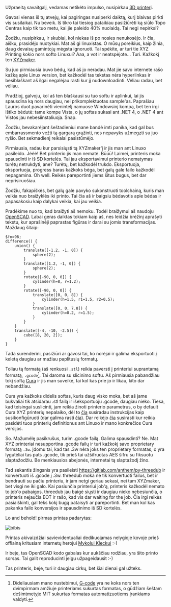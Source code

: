 
Užpraeitą savaitgalį, vedamas netikėto impulso, nusipirkau
[3D printerį](http://us.xyzprinting.com/us_en/Product/da-Vinci-1.0-Junior).

Gavosi vienas iš tų atvejų, kai pagiringas nusiperki daiktą, kurį blaivas pirkti
vis susilaikai. Nu beveik. Iš tikro tai tiesiog pataikiau pasižiūrėti ką siūlo
Topo Centras kaip tik tuo metu, kai jie paleido 40% nuolaidą. Tai negi nepirksi?

Žodžiu, nusipirkau, ir skubiai, kol niekas iš po nosies nenukosėjo. Ir čia,
aišku, prasidėjo nuotykiai. Mat aš gi linuxistas. O mūsų poreikius, kaip
žinia, daug devaisų gamintojų mėgsta ignoruoti. Tai spėkite, ar turi tie XYZ
Printing kokio nors softo Linuxui? Aaa, a vot ir neatspėjote... Turi. Kažkokį
ten [XYZmaker](http://us.xyzprinting.com/us_en/Product/XYZmaker).

Su juo pirmiausia buvo bėdų, kad aš jo neradau. Mat jie savo internete rašo
kažką apie Linux version, bet kažkodėl tas tekstas nėra hyperlinkas ir
besiblaškant aš ilgai negalėjau rasti kur jį nudownloadinti. Vėliau radau, bet
vėliau.

Pradžioj, galvoju, kol aš ten blaškausi su tuo softu ir aplinkui, lai jis
spausdina ką nors daugiau, nei prikomplektuotas sample'as. Paprašiau Lauros duot
pavarinėti vienintelį namuose Windowsinį kompą, bet ten irgi ištiko bėdutė: tame
kompe Vista, o jų softas sukasi ant .NET 4, o .NET 4 ant Vistos jau
nebesiinstaliuoja. Snap.

Žodžiu, bevakarėjant šeštadieniui mane bandė imti panika, kad gal bus
embarrassmento vežti tą gargarą grąžinti, nes nepavyks užmegzti su juo ryšio.
Bet sekmadienį reikalai pasistūmėjo.

Pirmiausia, radau kur parsisiųsti tą XYZmaker'į ir jis man ant Linuxo pasileido.
Jėėė! Bet printerio jis man nematė. Būūū! Laimei, printeris moka spausdinti ir
iš SD kortelės. Tai jau eksportavimui printerio nematymas turėtų netrukdyti,
ane? Turėtų, bet kažkodėl trukdo. Eksportuoja, eksportuoja, progress baras
kažkoks bėga, bet galų gale failo kažkodėl nepagamina. Oh well. Reikės
pareportinti jiems šitus bugus, bet dar neprisiruošiau.

Žodžiu, fakapiškės, bet galų gale pavyko sukonstruoti toolchainą, kuris man
veikia nuo braižyklės iki printo. Tai čia aš ir baigsiu bėdavotis apie bėdas ir
papasakosiu kaip dalykai veikia, kai jau veikia.

Pradėkime nuo to, kad braižyti aš nemoku. Todėl braižymui aš naudoju
[OpenSCAD](http://www.openscad.org/). Labai geras daiktas tokiam kaip aš, nes
leidžia brėžinį aprašyti tekstu, kur aprašinėji paprastas figūras ir darai su
jomis transformacijas. Maždaug šitaip:

```
$fn=96;
difference() {
    union() {
        translate([-1.2, -1, 0]) {
            sphere(2);
        }
        translate([1.2, -1, 0]) {
            sphere(2);
        }
        rotate([-90, 0, 0]) {
            cylinder(h=8, r=1.2);
        }
        rotate([-90, 0, 0]) {
            translate([0, 0, 8]) {
                cylinder(h=1.5, r1=1.5, r2=0.5);
            }
            translate([0, 0, 7.8]) {
                cylinder(h=0.2, r=1.5);
            }
        }
    }
    translate([-4, -10, -2.5]) {
        cube([8, 20, 2]);
    }
}
```

Tada surenderini, pasižiūri ar gavosi tai, ko norėjai ir galima eksportuoti į
keletą daugiau ar mažiau paplitusių formatų.

Toliau tą formatą (aš renkuosi `.stl`) reikia paversti į printeriui suprantamą
formatą, `.gcode`[^1]. Tai daroma su slicinimo softu. Aš pirmiausia pabandžiau tokį
softą [Cura](https://ultimaker.com/en/products/cura-software) ir jis man
suveikė, tai kol kas prie jo ir likau, kito dar nebandžiau.

Cura yra kažkoks didelis softas, kuris daug visko moka, bet aš jame bukvaliai
tik atsidarau .stl failą ir išeksportuoju .gcode, daugiau nieko. Tiesa, kad
teisingai suslicinti, jam reikia žinoti printerio parametrus, o by default Cura
XYZ printerių nepalaiko, dėl to
[čia](http://www.soliforum.com/topic/15639/jr-cura-230-threedub/) susiradau
instrukcijas kaip susikonfigūruoti (dar galima rasti
[čia](http://www.thingiverse.com/thing:1915076/#files)). Dar reikėjo
[čia](https://github.com/Ultimaker/Cura/issues/847)
susirasti kur reikia pasidėti tuos printerių definitionus ant Linuxo ir mano
konkrečios Cura versijos.

So. Mažumėlę pasikrušus, turim .gcode failą. Galima spausdinti? Ne. Mat XYZ
printeriai nesupportina .gcode failų ir turi kažkokį savo proprietary formatą
`.3w`. Įdomu tai, kad tas .3w nėra joks ten proprietary formatas, o yra
lygutėliai tas pats .gcode, tik prieš tai užšifruotas AES šifru su fiksuotu
slaptažodžiu. Be menkiausios abejonės, internetai tą slaptažodį žino.

Tad sekantis žingsnis yra pasileisti https://gitlab.com/anthem/py-threedub ir
konvertuoti iš .gcode į .3w. threedub moka ne tik konvertuoti failus, bet ir
bendrauti su pačiu printeriu, ir jam netgi geriau sekasi, nei tam XYZmaker, bet
visgi ne iki galo. Kai pasiunčia printeriui job'ą, printeris kažkodėl nemato to
job'o pabaigos. threedub jau baigė siųsti ir daugiau nieko nebesiunčia, o
printeris nejaučia EOT ir rašo, kad vis dar waiting for the job. Čia irgi reikės
pasiaiškinti, gal teks kokį bugą pataisyti ar pareportinti. Bet man kol kas
pakanka failo konversijos ir spausdinimo iš SD kortelės.

Lo and behold! pirmas printas padarytas:

![bibis](/static/bibis.jpg)

Printas akivaizdžiai savievidentualiai dedikuojamas nelygioje kovoje prieš
offlainą kritusiam internetų herojui [Mykolui
Kleckui](http://www.kleckas.lt/blog/) :-)

Ir beje, tas OpenSCAD kodo gabalas kur aukščiau rodžiau, yra šito printo sorsas.
Tai galit reproducinti jeigu užpageidausit :-)

Tas printeris, beje, turi ir daugiau cirkų, bet šiai dienai gal užteks.

[^1]: Dideliausiam mano nustebimui,
    [G-code](https://en.wikipedia.org/wiki/G-code) yra ne koks nors ten
    dvimpirmam amžiuje printeriams sukurtas formatas, o gūdžiam šeštam
    dešimtmetyje MIT sukurtas formatas automatizuotiems įrankiams valdyti.
